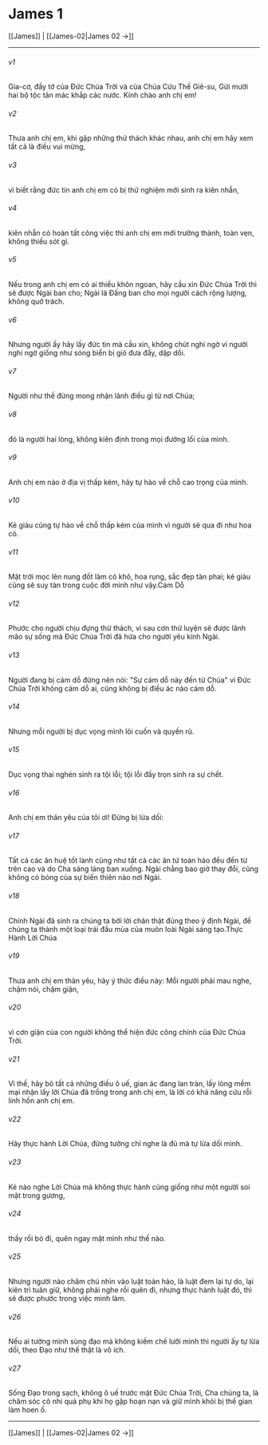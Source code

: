 # James 1

[[James]] | [[James-02|James 02 →]]
***



###### v1 
Gia-cơ, đầy tớ của Đức Chúa Trời và của Chúa Cứu Thế Giê-su, Gửi mười hai bộ tộc tản mác khắp các nước. Kính chào anh chị em! 

###### v2 
Thưa anh chị em, khi gặp những thử thách khác nhau, anh chị em hãy xem tất cả là điều vui mừng, 

###### v3 
vì biết rằng đức tin anh chị em có bị thử nghiệm mới sinh ra kiên nhẫn, 

###### v4 
kiên nhẫn có hoàn tất công việc thì anh chị em mới trưởng thành, toàn vẹn, không thiếu sót gì. 

###### v5 
Nếu trong anh chị em có ai thiếu khôn ngoan, hãy cầu xin Đức Chúa Trời thì sẽ được Ngài ban cho; Ngài là Đấng ban cho mọi người cách rộng lượng, không quở trách. 

###### v6 
Nhưng người ấy hãy lấy đức tin mà cầu xin, không chút nghi ngờ vì người nghi ngờ giống như sóng biển bị gió đưa đẩy, dập dồi. 

###### v7 
Người như thế đừng mong nhận lãnh điều gì từ nơi Chúa; 

###### v8 
đó là người hai lòng, không kiên định trong mọi đường lối của mình. 

###### v9 
Anh chị em nào ở địa vị thấp kém, hãy tự hào về chỗ cao trọng của mình. 

###### v10 
Kẻ giàu cũng tự hào về chỗ thấp kém của mình vì người sẽ qua đi như hoa cỏ. 

###### v11 
Mặt trời mọc lên nung đốt làm cỏ khô, hoa rụng, sắc đẹp tàn phai; kẻ giàu cũng sẽ suy tàn trong cuộc đời mình như vậy.Cám Dỗ 

###### v12 
Phước cho người chịu đựng thử thách, vì sau cơn thử luyện sẽ được lãnh mão sự sống mà Đức Chúa Trời đã hứa cho người yêu kính Ngài. 

###### v13 
Người đang bị cám dỗ đừng nên nói: "Sự cám dỗ này đến từ Chúa" vì Đức Chúa Trời không cám dỗ ai, cũng không bị điều ác nào cám dỗ. 

###### v14 
Nhưng mỗi người bị dục vọng mình lôi cuốn và quyến rũ. 

###### v15 
Dục vọng thai nghén sinh ra tội lỗi; tội lỗi đầy trọn sinh ra sự chết. 

###### v16 
Anh chị em thân yêu của tôi ơi! Đừng bị lừa dối: 

###### v17 
Tất cả các ân huệ tốt lành cũng như tất cả các ân tứ toàn hảo đều đến từ trên cao và do Cha sáng láng ban xuống. Ngài chẳng bao giờ thay đổi, cũng không có bóng của sự biến thiên nào nơi Ngài. 

###### v18 
Chính Ngài đã sinh ra chúng ta bởi lời chân thật đúng theo ý định Ngài, để chúng ta thành một loại trái đầu mùa của muôn loài Ngài sáng tạo.Thực Hành Lời Chúa 

###### v19 
Thưa anh chị em thân yêu, hãy ý thức điều này: Mỗi người phải mau nghe, chậm nói, chậm giận, 

###### v20 
vì cơn giận của con người không thể hiện đức công chính của Đức Chúa Trời. 

###### v21 
Vì thế, hãy bỏ tất cả những điều ô uế, gian ác đang lan tràn, lấy lòng mềm mại nhận lấy lời Chúa đã trồng trong anh chị em, là lời có khả năng cứu rỗi linh hồn anh chị em. 

###### v22 
Hãy thực hành Lời Chúa, đừng tưởng chỉ nghe là đủ mà tự lừa dối mình. 

###### v23 
Kẻ nào nghe Lời Chúa mà không thực hành cũng giống như một người soi mặt trong gương, 

###### v24 
thấy rồi bỏ đi, quên ngay mặt mình như thế nào. 

###### v25 
Nhưng người nào chăm chú nhìn vào luật toàn hảo, là luật đem lại tự do, lại kiên trì tuân giữ, không phải nghe rồi quên đi, nhưng thực hành luật đó, thì sẽ được phước trong việc mình làm. 

###### v26 
Nếu ai tưởng mình sùng đạo mà không kiềm chế lưỡi mình thì người ấy tự lừa dối, theo Đạo như thế thật là vô ích. 

###### v27 
Sống Đạo trong sạch, không ô uế trước mặt Đức Chúa Trời, Cha chúng ta, là chăm sóc cô nhi quả phụ khi họ gặp hoạn nạn và giữ mình khỏi bị thế gian làm hoen ố.

***
[[James]] | [[James-02|James 02 →]]
